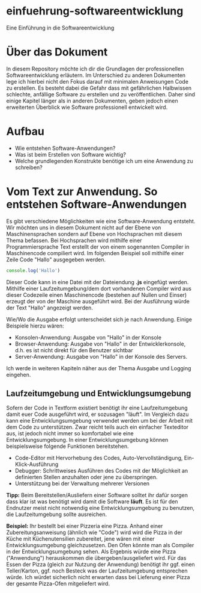 # einfuehrung-softwareentwicklung
Eine Einführung in die Softwareentwicklung

# Über das Dokument
In diesem Repository möchte ich dir die Grundlagen der professionellen Softwareentwicklung erläutern. Im Unterschied zu anderen Dokumenten lege ich hierbei nicht den Fokus darauf mit minimalen Anweisungen Code zu erstellen. Es besteht dabei die Gefahr dass mit gefährlichen Halbwissen schlechte, anfällige Software zu erstellen und zu veröffentlichen. Daher sind einige Kapitel länger als in anderen Dokumenten, geben jedoch einen erweiterten Überblick wie Software professionell entwickelt wird.

# Aufbau
* Wie entstehen Software-Anwendungen?
* Was ist beim Erstellen von Software wichtig?
* Welche grundlegenden Konstrukte benötige ich um eine Anwendung zu schreiben?

# Vom Text zur Anwendung. So entstehen Software-Anwendungen
Es gibt verschiedene Möglichkeiten wie eine Software-Anwendung entsteht. Wir möchten uns in diesem Dokument nicht auf der Ebene von Maschinensprachen sondern auf Ebene von Hochsprachen mit diesem Thema befassen. Bei Hochsprachen wird mithilfe einer Programmiersprache Text erstellt der von einem sogenannten Compiler in Maschinencode compiliert wird. Im folgenden Beispiel soll mithilfe einer Zeile Code "Hallo" ausgegeben werden.
```javascript
console.log('Hallo')
```
Dieser Code kann in eine Datei mit der Dateiendung **.js** eingefügt werden. Mithilfe einer Laufzeitumgebung/dem dort vorhandenen Compiler wird aus dieser Codezeile einen Maschinencode (bestehen auf Nullen und Einser) erzeugt der von der Maschine ausgeführt wird. Bei der Ausführung würde der Text "Hallo" angezeigt werden.

Wie/Wo die Ausgabe erfolgt unterscheidet sich je nach Anwendung. Einige Beispiele hierzu wären:
* Konsolen-Anwendung: Ausgabe von "Hallo" in der Konsole
* Browser-Anwendung: Ausgabe von "Hallo" in der Entwicklerkonsole, d.h. es ist nicht direkt für den Benutzer sichtbar
* Server-Anwendung: Ausgabe von "Hallo" in der Konsole des Servers.

Ich werde in weiteren Kapiteln näher aus der Thema Ausgabe und Logging eingehen.

## Laufzeitumgebung und Entwicklungsumgebung

Sofern der Code in Textform existiert benötigt ihr eine Laufzeitumgebung damit euer Code ausgeführt wird, er sozusagen "läuft".
Im Vergleich dazu kann eine Entwicklungsumgebung verwendet werden um bei der Arbeit mit dem Code zu unterstützen. Zwar reicht teils auch ein einfacher Texteditor aus, ist jedoch nicht immer so komfortabel wie eine Entwicklungsumgebung. In einer Entwicklungsumgebung können beispielsweise folgende Funktionen  bereitstehen.
* Code-Editor mit Hervorhebung des Codes, Auto-Vervollständigung, Ein-Klick-Ausführung
* Debugger: Schrittweises Ausführen des Codes mit der Möglichkeit an definierten Stellen anzuhalten oder jene zu überspringen.
* Unterstützung bei der Verwaltung mehrerer Versionen

**Tipp:**
Beim Bereitstellen/Ausliefern einer Software solltet ihr dafür sorgen dass klar ist was benötigt wird damit die Software **läuft**. Es ist für den Endnutzer meist nicht notwendig eine Entwicklungsumgebung zu benutzen, die Laufzeitumgebung sollte ausreichen.

**Beispiel:**
Ihr bestellt bei einer Pizzeria eine Pizza. Anhand einer Zubereitungsanweisung (ähnlich wie "Code") wird wird die Pizza in der Küche mit Küchenutensilien zubereitet, jene wären mit einer Entwicklungsumgebung gleichzusetzen. Den Ofen könnte man als Compiler in der Entwicklungsumgebung sehen. Als Ergebnis würde eine Pizza ("Anwendung") herauskommen die übergeben/ausgeliefert wird. Für das Essen der Pizza (gleich zur Nutzung der Anwendung) benötigt ihr ggf. einen Teller/Karton, ggf. noch Besteck was der Laufzeitumgebung entsprechen würde. Ich würdet sicherlich nicht erwarten dass bei Lieferung einer Pizza der gesamte Pizza-Ofen mitgeliefert wird.
